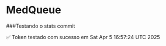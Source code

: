 # MedQueue
###Testando o stats commit
<!-- COMMIT_STATS_START -->
<!-- COMMIT_STATS_END -->
✅ Token testado com sucesso em Sat Apr  5 16:57:24 UTC 2025
